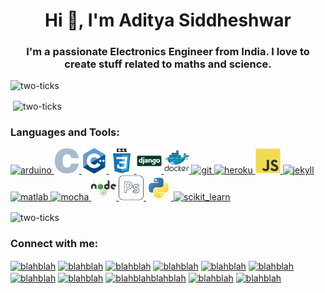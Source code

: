 <h1 align="center">Hi 👋, I'm Aditya Siddheshwar</h1>
<h3 align="center">I'm a passionate Electronics Engineer from India. I love to create stuff related to maths and science.</h3>

<p align="left"> <img src="https://komarev.com/ghpvc/?username=two-ticks&label=Profile%20views&color=0e75b6&style=flat" alt="two-ticks" /> </p>
<p>&nbsp;<img align="center" src="https://github-readme-stats.vercel.app/api?username=two-ticks&show_icons=true&locale=en" alt="two-ticks" /></p>

<h3 align="left">Languages and Tools:</h3>
<p align="left"> <a href="https://www.arduino.cc/" target="_blank"> <img src="https://cdn.worldvectorlogo.com/logos/arduino-1.svg" alt="arduino" width="40" height="40"/> </a> <a href="https://www.cprogramming.com/" target="_blank"> <img src="https://raw.githubusercontent.com/devicons/devicon/master/icons/c/c-original.svg" alt="c" width="40" height="40"/> </a> <a href="https://www.w3schools.com/cpp/" target="_blank"> <img src="https://raw.githubusercontent.com/devicons/devicon/master/icons/cplusplus/cplusplus-original.svg" alt="cplusplus" width="40" height="40"/> </a> <a href="https://www.w3schools.com/css/" target="_blank"> <img src="https://raw.githubusercontent.com/devicons/devicon/master/icons/css3/css3-original-wordmark.svg" alt="css3" width="40" height="40"/> </a> <a href="https://www.djangoproject.com/" target="_blank"> <img src="https://raw.githubusercontent.com/devicons/devicon/master/icons/django/django-original.svg" alt="django" width="40" height="40"/> </a> <a href="https://www.docker.com/" target="_blank"> <img src="https://raw.githubusercontent.com/devicons/devicon/master/icons/docker/docker-original-wordmark.svg" alt="docker" width="40" height="40"/> </a> <a href="https://git-scm.com/" target="_blank"> <img src="https://www.vectorlogo.zone/logos/git-scm/git-scm-icon.svg" alt="git" width="40" height="40"/> </a> <a href="https://heroku.com" target="_blank"> <img src="https://www.vectorlogo.zone/logos/heroku/heroku-icon.svg" alt="heroku" width="40" height="40"/> </a> <a href="https://developer.mozilla.org/en-US/docs/Web/JavaScript" target="_blank"> <img src="https://raw.githubusercontent.com/devicons/devicon/master/icons/javascript/javascript-original.svg" alt="javascript" width="40" height="40"/> </a> <a href="https://jekyllrb.com/" target="_blank"> <img src="https://www.vectorlogo.zone/logos/jekyllrb/jekyllrb-icon.svg" alt="jekyll" width="40" height="40"/> </a> <a href="https://www.mathworks.com/" target="_blank"> <img src="https://raw.githubusercontent.com/simple-icons/simple-icons/master/icons/mathworks.svg" alt="matlab" width="40" height="40"/> </a> <a href="https://mochajs.org" target="_blank"> <img src="https://www.vectorlogo.zone/logos/mochajs/mochajs-icon.svg" alt="mocha" width="40" height="40"/> </a> <a href="https://nodejs.org" target="_blank"> <img src="https://raw.githubusercontent.com/devicons/devicon/master/icons/nodejs/nodejs-original-wordmark.svg" alt="nodejs" width="40" height="40"/> </a> <a href="https://www.photoshop.com/en" target="_blank"> <img src="https://raw.githubusercontent.com/devicons/devicon/master/icons/photoshop/photoshop-line.svg" alt="photoshop" width="40" height="40"/> </a> <a href="https://www.python.org" target="_blank"> <img src="https://raw.githubusercontent.com/devicons/devicon/master/icons/python/python-original.svg" alt="python" width="40" height="40"/> </a> <a href="https://scikit-learn.org/" target="_blank"> <img src="https://upload.wikimedia.org/wikipedia/commons/0/05/Scikit_learn_logo_small.svg" alt="scikit_learn" width="40" height="40"/> </a> </p>

<p><img align="center" src="https://github-readme-stats.vercel.app/api/top-langs?username=two-ticks&show_icons=true&locale=en&layout=compact" alt="two-ticks" /></p>

<h3 align="left">Connect with me:</h3>
<p align="left">
<a href="https://twitter.com/blahblah" target="blank"><img align="center" src="https://cdn.jsdelivr.net/npm/simple-icons@3.0.1/icons/twitter.svg" alt="blahblah" height="30" width="40" /></a>
<a href="https://linkedin.com/in/blahblah" target="blank"><img align="center" src="https://cdn.jsdelivr.net/npm/simple-icons@3.0.1/icons/linkedin.svg" alt="blahblah" height="30" width="40" /></a>
<a href="https://stackoverflow.com/users/blahblah" target="blank"><img align="center" src="https://cdn.jsdelivr.net/npm/simple-icons@3.0.1/icons/stackoverflow.svg" alt="blahblah" height="30" width="40" /></a>
<a href="https://instagram.com/blahblah" target="blank"><img align="center" src="https://cdn.jsdelivr.net/npm/simple-icons@3.0.1/icons/instagram.svg" alt="blahblah" height="30" width="40" /></a>
<a href="https://medium.com/blahblah" target="blank"><img align="center" src="https://cdn.jsdelivr.net/npm/simple-icons@3.0.1/icons/medium.svg" alt="blahblah" height="30" width="40" /></a>
<a href="https://www.youtube.com/c/blahblah" target="blank"><img align="center" src="https://cdn.jsdelivr.net/npm/simple-icons@3.0.1/icons/youtube.svg" alt="blahblah" height="30" width="40" /></a>
<a href="https://www.codechef.com/users/blahblah" target="blank"><img align="center" src="https://cdn.jsdelivr.net/npm/simple-icons@3.1.0/icons/codechef.svg" alt="blahblah" height="30" width="40" /></a>
<a href="https://www.hackerrank.com/blahblah" target="blank"><img align="center" src="https://cdn.jsdelivr.net/npm/simple-icons@3.0.1/icons/hackerrank.svg" alt="blahblah" height="30" width="40" /></a>
<a href="https://codeforces.com/profile/blahblahblahblah" target="blank"><img align="center" src="https://cdn.jsdelivr.net/npm/simple-icons@3.0.1/icons/codeforces.svg" alt="blahblahblahblah" height="30" width="40" /></a>
<a href="https://www.hackerearth.com/blahblah" target="blank"><img align="center" src="https://cdn.jsdelivr.net/npm/simple-icons@3.0.1/icons/hackerearth.svg" alt="blahblah" height="30" width="40" /></a>
<a href="https://auth.geeksforgeeks.org/user/blahblah" target="blank"><img align="center" src="https://cdn.jsdelivr.net/npm/simple-icons@3.0.1/icons/geeksforgeeks.svg" alt="blahblah" height="30" width="40" /></a>
</p>


